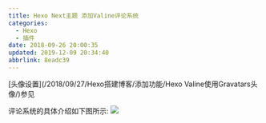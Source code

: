 ```yaml
---
title: Hexo Next主题 添加Valine评论系统
categories: 
  - Hexo
  - 插件
date: 2018-09-26 20:00:35
updated: 2019-12-09 20:34:40
abbrlink: 8eadc39
---
```

[头像设置](/2018/09/27/Hexo搭建博客/添加功能/Hexo Valine使用Gravatars头像/)参见

评论系统的具体介绍如下图所示:
![](https://image-1257720033.cos.ap-shanghai.myqcloud.com/blog/Blog/Hexo/Valine/Gravatars/%E8%AF%84%E8%AE%BA%E7%B3%BB%E7%BB%9F%E6%A8%A1%E5%9D%97%E4%BB%8B%E7%BB%8D.png)
